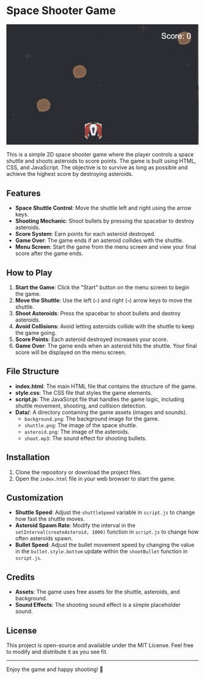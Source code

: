 # Space Shooter Game

![Shuttle Image](Data/Screenshot.png)



This is a simple 2D space shooter game where the player controls a space shuttle and shoots asteroids to score points. The game is built using HTML, CSS, and JavaScript. The objective is to survive as long as possible and achieve the highest score by destroying asteroids.

## Features

- **Space Shuttle Control**: Move the shuttle left and right using the arrow keys.
- **Shooting Mechanic**: Shoot bullets by pressing the spacebar to destroy asteroids.
- **Score System**: Earn points for each asteroid destroyed.
- **Game Over**: The game ends if an asteroid collides with the shuttle.
- **Menu Screen**: Start the game from the menu screen and view your final score after the game ends.

## How to Play

1. **Start the Game**: Click the "Start" button on the menu screen to begin the game.
2. **Move the Shuttle**: Use the left (`←`) and right (`→`) arrow keys to move the shuttle.
3. **Shoot Asteroids**: Press the spacebar to shoot bullets and destroy asteroids.
4. **Avoid Collisions**: Avoid letting asteroids collide with the shuttle to keep the game going.
5. **Score Points**: Each asteroid destroyed increases your score.
6. **Game Over**: The game ends when an asteroid hits the shuttle. Your final score will be displayed on the menu screen.

## File Structure

- **index.html**: The main HTML file that contains the structure of the game.
- **style.css**: The CSS file that styles the game elements.
- **script.js**: The JavaScript file that handles the game logic, including shuttle movement, shooting, and collision detection.
- **Data/**: A directory containing the game assets (images and sounds).
  - `background.png`: The background image for the game.
  - `shuttle.png`: The image of the space shuttle.
  - `asteroid.png`: The image of the asteroids.
  - `shoot.mp3`: The sound effect for shooting bullets.

## Installation

1. Clone the repository or download the project files.
2. Open the `index.html` file in your web browser to start the game.

## Customization

- **Shuttle Speed**: Adjust the `shuttleSpeed` variable in `script.js` to change how fast the shuttle moves.
- **Asteroid Spawn Rate**: Modify the interval in the `setInterval(createAsteroid, 1000)` function in `script.js` to change how often asteroids spawn.
- **Bullet Speed**: Adjust the bullet movement speed by changing the value in the `bullet.style.bottom` update within the `shootBullet` function in `script.js`.


## Credits

- **Assets**: The game uses free assets for the shuttle, asteroids, and background.
- **Sound Effects**: The shooting sound effect is a simple placeholder sound.

## License

This project is open-source and available under the MIT License. Feel free to modify and distribute it as you see fit.

---

Enjoy the game and happy shooting! 🚀
